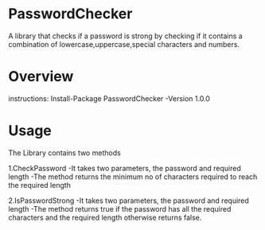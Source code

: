 # PasswordChecker
A library that checks if a password is strong by checking if it contains a combination of lowercase,uppercase,special characters and numbers.


# Overview
instructions:
Install-Package PasswordChecker -Version 1.0.0


# Usage
The Library contains two methods

1.CheckPassword
  -It takes two parameters, the password and required length
  -The method returns the minimum no of characters required to reach the required length
  
2.IsPasswordStrong
 -It takes two parameters, the password and required length
 -The method returns true if the password has all the required characters and the required length otherwise returns false.
    

